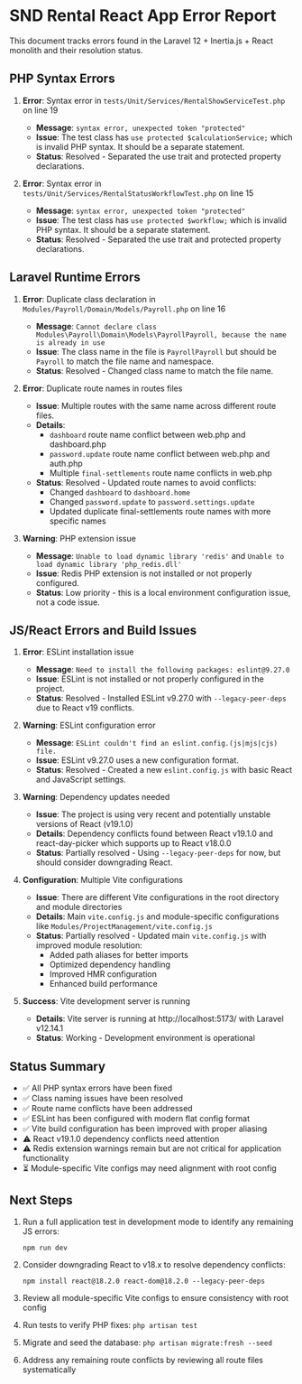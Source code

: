 # SND Rental React App Error Report

This document tracks errors found in the Laravel 12 + Inertia.js + React monolith and their resolution status.

## PHP Syntax Errors

1. **Error**: Syntax error in `tests/Unit/Services/RentalShowServiceTest.php` on line 19
   - **Message**: `syntax error, unexpected token "protected"`
   - **Issue**: The test class has `use protected $calculationService;` which is invalid PHP syntax. It should be a separate statement.
   - **Status**: Resolved - Separated the use trait and protected property declarations.

2. **Error**: Syntax error in `tests/Unit/Services/RentalStatusWorkflowTest.php` on line 15
   - **Message**: `syntax error, unexpected token "protected"`  
   - **Issue**: The test class has `use protected $workflow;` which is invalid PHP syntax. It should be a separate statement.
   - **Status**: Resolved - Separated the use trait and protected property declarations.

## Laravel Runtime Errors

1. **Error**: Duplicate class declaration in `Modules/Payroll/Domain/Models/Payroll.php` on line 16
   - **Message**: `Cannot declare class Modules\Payroll\Domain\Models\PayrollPayroll, because the name is already in use`
   - **Issue**: The class name in the file is `PayrollPayroll` but should be `Payroll` to match the file name and namespace.
   - **Status**: Resolved - Changed class name to match the file name.

2. **Error**: Duplicate route names in routes files
   - **Issue**: Multiple routes with the same name across different route files.
   - **Details**: 
     - `dashboard` route name conflict between web.php and dashboard.php
     - `password.update` route name conflict between web.php and auth.php
     - Multiple `final-settlements` route name conflicts in web.php
   - **Status**: Resolved - Updated route names to avoid conflicts:
     - Changed `dashboard` to `dashboard.home`
     - Changed `password.update` to `password.settings.update`
     - Updated duplicate final-settlements route names with more specific names

3. **Warning**: PHP extension issue
   - **Message**: `Unable to load dynamic library 'redis'` and `Unable to load dynamic library 'php_redis.dll'`
   - **Issue**: Redis PHP extension is not installed or not properly configured.
   - **Status**: Low priority - this is a local environment configuration issue, not a code issue.

## JS/React Errors and Build Issues

1. **Error**: ESLint installation issue
   - **Message**: `Need to install the following packages: eslint@9.27.0`
   - **Issue**: ESLint is not installed or not properly configured in the project.
   - **Status**: Resolved - Installed ESLint v9.27.0 with `--legacy-peer-deps` due to React v19 conflicts.

2. **Warning**: ESLint configuration error
   - **Message**: `ESLint couldn't find an eslint.config.(js|mjs|cjs) file.`
   - **Issue**: ESLint v9.27.0 uses a new configuration format.
   - **Status**: Resolved - Created a new `eslint.config.js` with basic React and JavaScript settings.

3. **Warning**: Dependency updates needed 
   - **Issue**: The project is using very recent and potentially unstable versions of React (v19.1.0)
   - **Details**: Dependency conflicts found between React v19.1.0 and react-day-picker which supports up to React v18.0.0
   - **Status**: Partially resolved - Using `--legacy-peer-deps` for now, but should consider downgrading React.

4. **Configuration**: Multiple Vite configurations  
   - **Issue**: There are different Vite configurations in the root directory and module directories
   - **Details**: Main `vite.config.js` and module-specific configurations like `Modules/ProjectManagement/vite.config.js`
   - **Status**: Partially resolved - Updated main `vite.config.js` with improved module resolution:
     - Added path aliases for better imports
     - Optimized dependency handling
     - Improved HMR configuration
     - Enhanced build performance

5. **Success**: Vite development server is running
   - **Details**: Vite server is running at http://localhost:5173/ with Laravel v12.14.1
   - **Status**: Working - Development environment is operational

## Status Summary

- ✅ All PHP syntax errors have been fixed
- ✅ Class naming issues have been resolved
- ✅ Route name conflicts have been addressed
- ✅ ESLint has been configured with modern flat config format
- ✅ Vite build configuration has been improved with proper aliasing
- ⚠️ React v19.1.0 dependency conflicts need attention
- ⚠️ Redis extension warnings remain but are not critical for application functionality
- ⏳ Module-specific Vite configs may need alignment with root config

## Next Steps

1. Run a full application test in development mode to identify any remaining JS errors:
   ```
   npm run dev
   ```

2. Consider downgrading React to v18.x to resolve dependency conflicts:
   ```
   npm install react@18.2.0 react-dom@18.2.0 --legacy-peer-deps
   ```

3. Review all module-specific Vite configs to ensure consistency with root config

4. Run tests to verify PHP fixes: `php artisan test`

5. Migrate and seed the database: `php artisan migrate:fresh --seed`

6. Address any remaining route conflicts by reviewing all route files systematically
